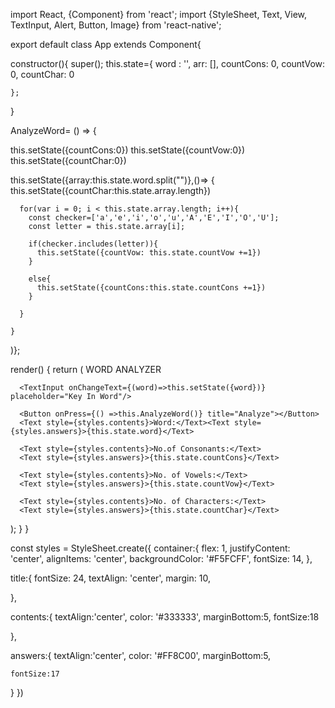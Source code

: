import React, {Component} from 'react';
import {StyleSheet, Text, View, TextInput, Alert, Button, Image} from 'react-native';



export default class App extends Component{

  constructor(){
    super();
    this.state={
      word : '',
      arr: [],
      countCons: 0,
      countVow: 0,
      countChar: 0
     
    };
  }



AnalyzeWord= () => { 


  this.setState({countCons:0})
  this.setState({countVow:0})
  this.setState({countChar:0})
  
  this.setState({array:this.state.word.split("")},()=> {
      this.setState({countChar:this.state.array.length})

      for(var i = 0; i < this.state.array.length; i++){
        const checker=['a','e','i','o','u','A','E','I','O','U'];
        const letter = this.state.array[i];

        if(checker.includes(letter)){
          this.setState({countVow: this.state.countVow +=1})
        }

        else{
          this.setState({countCons:this.state.countCons +=1})
        }

      }
      
    }
  )};
  


render() {
  return (
    <View style={styles.container}>
      <Text style={styles.title}>WORD ANALYZER</Text>
    
      <TextInput onChangeText={(word)=>this.setState({word})} placeholder="Key In Word"/>
      
      <Button onPress={() =>this.AnalyzeWord()} title="Analyze"></Button>
      <Text style={styles.contents}>Word:</Text><Text style={styles.answers}>{this.state.word}</Text>

      <Text style={styles.contents}>No.of Consonants:</Text>
      <Text style={styles.answers}>{this.state.countCons}</Text>

      <Text style={styles.contents}>No. of Vowels:</Text>
      <Text style={styles.answers}>{this.state.countVow}</Text>

      <Text style={styles.contents}>No. of Characters:</Text>
      <Text style={styles.answers}>{this.state.countChar}</Text>

      
  </View>
  );
}
}

const styles = StyleSheet.create({
  container:{
    flex: 1,
    justifyContent: 'center',
    alignItems: 'center',
    backgroundColor: '#F5FCFF',
    fontSize: 14,
  },

  title:{
    fontSize: 24,
    textAlign: 'center',
    margin: 10,

  },

  contents:{
    textAlign:'center',
    color: '#333333',
    marginBottom:5,
    fontSize:18

},

answers:{
  textAlign:'center',
    color: '#FF8C00',
    marginBottom:5,
    
    fontSize:17
}
}) 
